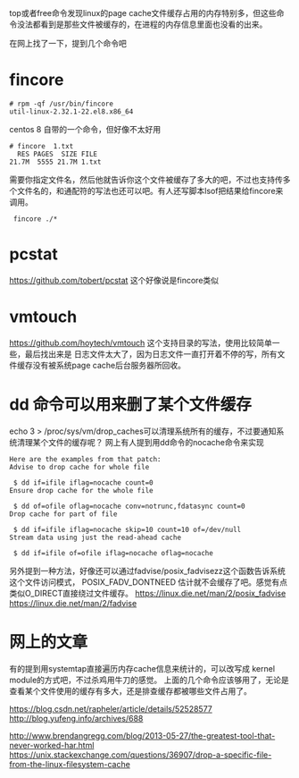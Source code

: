 top或者free命令发现linux的page cache文件缓存占用的内存特别多，但这些命令没法都看到是那些文件被缓存的，在进程的内存信息里面也没看的出来。

在网上找了一下，提到几个命令吧

fincore
=======
```text
# rpm -qf /usr/bin/fincore
util-linux-2.32.1-22.el8.x86_64
```
centos 8 自带的一个命令，但好像不太好用
```text
# fincore  1.txt
  RES PAGES  SIZE FILE
21.7M  5555 21.7M 1.txt
```
需要你指定文件名，然后他就告诉你这个文件被缓存了多大的吧，不过也支持传多个文件名的，和通配符的写法也还可以吧。有人还写脚本lsof把结果给fincore来调用。
```text
 fincore ./*
```


pcstat
======
https://github.com/tobert/pcstat
这个好像说是fincore类似


vmtouch
=======
https://github.com/hoytech/vmtouch
这个支持目录的写法，使用比较简单一些，最后找出来是 日志文件太大了，因为日志文件一直打开着不停的写，所有文件缓存没有被系统page cache后台服务器所回收。

dd 命令可以用来删了某个文件缓存
===============================
echo 3 > /proc/sys/vm/drop_caches可以清理系统所有的缓存，不过要通知系统清理某个文件的缓存呢？ 
网上有人提到用dd命令的nocache命令来实现
```text
Here are the examples from that patch:
Advise to drop cache for whole file

 $ dd if=ifile iflag=nocache count=0
Ensure drop cache for the whole file

 $ dd of=ofile oflag=nocache conv=notrunc,fdatasync count=0
Drop cache for part of file

 $ dd if=ifile iflag=nocache skip=10 count=10 of=/dev/null
Stream data using just the read-ahead cache

 $ dd if=ifile of=ofile iflag=nocache oflag=nocache
```
另外提到一种方法，好像还可以通过fadvise/posix_fadvisezz这个函数告诉系统这个文件访问模式， POSIX_FADV_DONTNEED 估计就不会缓存了吧。感觉有点类似O_DIRECT直接绕过文件缓存。
https://linux.die.net/man/2/posix_fadvise
https://linux.die.net/man/2/fadvise





网上的文章
=========
有的提到用systemtap直接遍历内存cache信息来统计的，可以改写成 kernel module的方式吧，不过杀鸡用牛刀的感觉。
上面的几个命令应该够用了，无论是查看某个文件使用的缓存有多大，还是排查缓存都被哪些文件占用了。

https://blog.csdn.net/rapheler/article/details/52528577
http://blog.yufeng.info/archives/688

http://www.brendangregg.com/blog/2013-05-27/the-greatest-tool-that-never-worked-har.html
https://unix.stackexchange.com/questions/36907/drop-a-specific-file-from-the-linux-filesystem-cache
